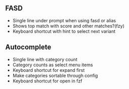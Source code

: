 ## FASD
- Single line under prompt when using fasd or alias
- Shows top match with score and other matches?(fzy)
- Keyboard shortcut with hint to select next variant

## Autocomplete
- Single line with category count
- Category counts as select menu items
- Keyboard shortcut for expand first
- Make categories sortable through config
- Keyboard shortcut for open in fzf
